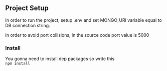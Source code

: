 ## Project Setup

In order to run the project, setup .env and set MONGO_URI variable equal to DB connection string.

In order to avoid port collisions, in the source code port value is 5000


### Install
You gonna need to install dep packages so write this <br>
`
npm install
`
